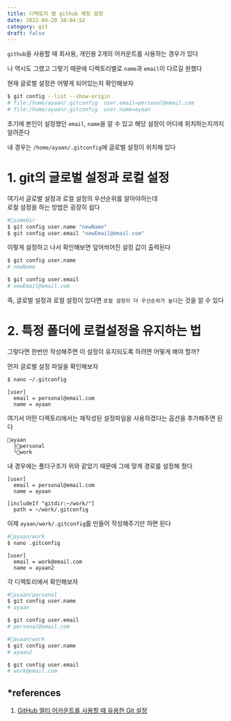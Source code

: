 ```yaml
---
title: 디렉토리 별 github 계정 설정
date: 2022-04-20 16:04:52
category: git
draft: false
---
```


`github`을 사용할 때 회사용, 개인용 2개의 어카운트를 사용하는 경우가 있다

나 역시도 그랬고 그렇기 때문에 디렉토리별로 `name`과 `email`이 다르길 원했다

현재 글로벌 설정은 어떻게 되어있는지 확인해보자

```sh
$ git config --list --show-origin
# file:/home/ayaan/.gitconfig  user.email=personal@email.com
# file:/home/ayaan/.gitconfig  user.name=ayaan
```

초기에 본인이 설정했던 `email`, `name`을 알 수 있고 해당 설정이 어디에 위치하는지까지 알려준다

내 경우는 `/home/ayaan/.gitconfig`에 글로벌 설정이 위치해 있다

# 1. git의 글로벌 설정과 로컬 설정

여기서 글로벌 설정과 로컬 설정의 우선순위를 알아야하는데 <br />
로컬 설정을 하는 방법은 굉장히 쉽다

```sh
#📁someDir
$ git config user.name "newName"
$ git config user.email "newEmail@email.com"
```

이렇게 설정하고 나서 확인해보면 덮어씌어진 설정 값이 출력된다

```sh
$ git config user.name
# newName

$ git config user.email
# newEmail@email.com
```

즉, 글로벌 설정과 로컬 설정이 있다면 `로컬 설정이 더 우선순위가 높다`는 것을 알 수 있다

# 2. 특정 폴더에 로컬설정을 유지하는 법

그렇다면 한번만 작성해주면 이 설정이 유지되도록 하려면 어떻게 해야 할까?

먼저 글로벌 설정 파일을 확인해보자

```sh
$ nano ~/.gitconfig
```

```
[user]
  email = personal@email.com
  name = ayaan
```

여기서 어떤 디렉토리에서는 재작성된 설정파일을 사용하겠다는 옵션을 추가해주면 된다

```
📁ayaan
  ├📁personal
  └📁work
```

내 경우에는 폴더구조가 위와 같았기 때문에 그에 맞게 경로를 설정해 줬다

```
[user]
  email = personal@email.com
  name = ayaan

[includeIf "gitdir:~/work/"]
  path = ~/work/.gitconfig
```

이제 `ayaan/work/.gitconfig`를 만들어 작성해주기만 하면 된다

```sh
#📁ayaan/work
$ nano .gitconfig
```

```
[user]
  email = work@email.com
  name = ayaan2
```

각 디렉토리에서 확인해보자

```sh
#📁auaan/personal
$ git config user.name
# ayaan

$ git config user.email
# personal@email.com
```

```sh
#📁auaan/work
$ git config user.name
# ayaan2

$ git config user.email
# work@email.com
```

## \*references

1. [GitHub 멀티 어카운트를 사용할 때 유용한 Git 설정](https://www.lainyzine.com/ko/article/useful-git-settings-when-using-github-multi-account/)
